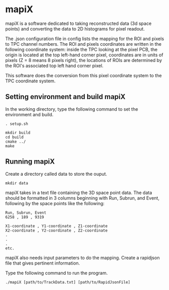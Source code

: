 # mapiX

mapiX is a software dedicated to taking reconstructed data (3d space points) 
and converting the data to 2D histograms for pixel readout.

The .json configuration file in config lists the mapping for the ROI and pixels to TPC channel numbers. The ROI and pixels coordinates are written in the following coordinate system: inside the TPC looking at the pixel PCB, the origin is located at the top left-hand corner pixel, coordinates are in units of pixels (Z = 8 means 8 pixels right), the locations of ROIs are determined by the ROI's associated top left hand corner pixel.

This software does the conversion from this pixel coordinate system to the TPC coordinate system. 

## Setting environment and build mapiX

In the working directory, type the following command to set the environment and build.

```
. setup.sh

mkdir build
cd build
cmake ../
make
```
## Running mapiX

Create a directory called data to store the ouput.

```
mkdir data
```

mapiX takes in a text file containing the 3D space point data. The data should be 
formatted in 3 columns beginning with Run, Subrun, and Event, following by the space points like the following:

```
Run, Subrun, Event
6258 , 189 , 9319

X1-coordinate , Y1-coordinate , Z1-coordinate
X2-coordinate , Y2-coordinate , Z2-coordinate
.
.
.
etc.
```

mapiX also needs input parameters to do the mapping. Create a rapidjson file 
that gives pertinent information.

Type the following command to run the program.

```
./mapiX [path/to/TrackData.txt] [path/to/RapidJsonFile]
```

